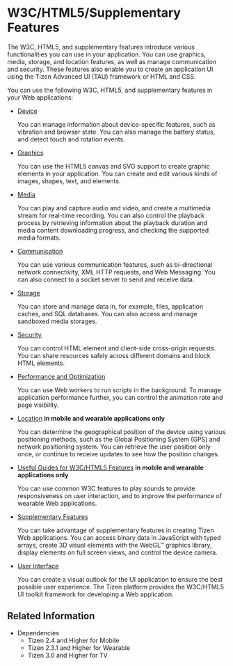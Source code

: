 # W3C/HTML5/Supplementary Features

The W3C, HTML5, and supplementary features introduce various functionalities you can use in your application. You can use graphics, media, storage, and location features, as well as manage communication and security. These features also enable you to create an application UI using the Tizen Advanced UI (TAU) framework or HTML and CSS.

You can use the following W3C, HTML5, and supplementary features in your Web applications:

- [Device](./device/device-guide.md)

  You can manage information about device-specific features, such as vibration and browser state. You can also manage the battery status, and detect touch and rotation events.
- [Graphics](./graphics/graphics-guide.md)

  You can use the HTML5 canvas and SVG support to create graphic elements in your application. You can create and edit various kinds of images, shapes, text, and elements.

- [Media](./multimedia/media-guide.md)

  You can play and capture audio and video, and create a multimedia stream for real-time recording. You can also control the playback process by retrieving information about the playback duration and media content downloading progress, and checking the supported media formats.

- [Communication](./communication/comm-guide.htm)

  You can use various communication features, such as bi-directional network connectivity, XML HTTP requests, and Web Messaging. You can also connect to a socket server to send and receive data.

- [Storage](./storage/storage-guide.md)

  You can store and manage data in, for example, files, application caches, and SQL databases. You can also access and manage sandboxed media storages.

- [Security](./security/security-guide.md)

  You can control HTML element and client-side cross-origin requests. You can share resources safely across different domains and block HTML elements.

- [Performance and Optimization](./perf-opt/performance-guide.md)

  You can use Web workers to run scripts in the background. To manage application performance further, you can control the animation rate and page visibility.

- [Location](./location/location-guide.md) **in mobile and wearable applications only**

  You can determine the geographical position of the device using various positioning methods, such as the Global Positioning System (GPS) and network positioning system. You can retrieve the user position only once, or continue to receive updates to see how the position changes.

- [Useful Guides for W3C/HTML5 Features](./useful/useful-guide.md) **in mobile and wearable applications only**

  You can use common W3C features to play sounds to provide responsiveness on user interaction, and to improve the performance of wearable Web applications.

- [Supplementary Features](./supplement/supplement-guide.md)

  You can take advantage of supplementary features in creating Tizen Web applications. You can access binary data in JavaScript with typed arrays, create 3D visual elements with the WebGL™ graphics library, display elements on full screen views, and control the device camera.

- [User Interface](./ui/ui-guide.md)

  You can create a visual outlook for the UI application to ensure the best possible user experience. The Tizen platform provides the W3C/HTML5 UI toolkit framework for developing a Web application.

## Related Information
* Dependencies  
  - Tizen 2.4 and Higher for Mobile
  - Tizen 2.3.1 and Higher for Wearable
  - Tizen 3.0 and Higher for TV
